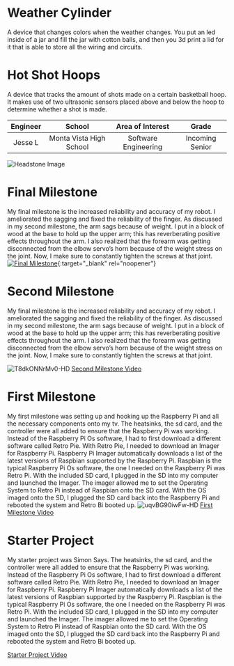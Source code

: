 ﻿# Weather Cylinder
A device that changes colors when the weather changes. You put an led inside of a jar and fill the jar with cotton balls, and then you 3d print a lid for it that is able to store all the wiring and circuits.

# Hot Shot Hoops
A device that tracks the amount of shots made on a certain basketball hoop. It makes use of two ultrasonic sensors placed above and below the hoop to determine whether a shot is made. 

| **Engineer** | **School** | **Area of Interest** | **Grade** |
|:--:|:--:|:--:|:--:|
| Jesse L | Monta Vista High School | Software Engineering | Incoming Senior

![Headstone Image](https://bluestampengineering.com/wp-content/uploads/2016/05/improve.jpg)
  
# Final Milestone
My final milestone is the increased reliability and accuracy of my robot. I ameliorated the sagging and fixed the reliability of the finger. As discussed in my second milestone, the arm sags because of weight. I put in a block of wood at the base to hold up the upper arm; this has reverberating positive effects throughout the arm. I also realized that the forearm was getting disconnected from the elbow servo’s horn because of the weight stress on the joint. Now, I make sure to constantly tighten the screws at that joint. 
[![Final Milestone](https://res.cloudinary.com/marcomontalbano/image/upload/v1612573869/video_to_markdown/images/youtube--4030622fb505.jpg)](https://www.youtube.com/watch?v=k_4YPajX6Os&ab_channel=BlueStampEng "Final Milestone"){:target="_blank" rel="noopener"}

# Second Milestone
My final milestone is the increased reliability and accuracy of my robot. I ameliorated the sagging and fixed the reliability of the finger. As discussed in my second milestone, the arm sags because of weight. I put in a block of wood at the base to hold up the upper arm; this has reverberating positive effects throughout the arm. I also realized that the forearm was getting disconnected from the elbow servo’s horn because of the weight stress on the joint. Now, I make sure to constantly tighten the screws at that joint.

![T8dkONNrMv0-HD](https://user-images.githubusercontent.com/108752070/179270916-31c0c7ba-3e3f-44bc-b2c3-3fd0355e09ce.jpg)
[Second Milestone Video](https://www.youtube.com/watch?v=y3VAmNlER5Y&feature=emb_logo "Second Milestone")

# First Milestone
My first milestone was setting up and hooking up the Raspberry Pi and all the necessary components onto my tv. The heatsinks, the sd card, and the controller were all added to ensure that the Raspberry Pi was working. Instead of the Raspberry Pi Os software, I had to first download a different software called Retro Pie. With Retro Pie, I needed to download an Imager for Raspberry Pi. Raspberry Pi Imager automatically downloads a list of the latest versions of Raspbian supported by the Raspberry Pi. Raspbian is the typical Raspberry Pi Os software, the one I needed on the Raspberry Pi was Retro Pi. With the included SD card, I plugged in the SD into my computer and launched the Imager. The imager allowed me to set the Operating System to Retro Pi instead of Raspbian onto the SD card. With the OS imaged onto the SD, I plugged the SD card back into the Raspberry Pi and rebooted the system and Retro Bi booted up.
![uqvBG90iwFw-HD](https://user-images.githubusercontent.com/108752070/179270733-7b7be9d8-dec2-4288-bd0d-55864d1c1d23.jpg)
[First Milestone Video](https://www.youtube.com/watch?v=uqvBG90iwFw&ab_channel=BlueStampEng "First Milestone")

# Starter Project
My starter project was Simon Says. The heatsinks, the sd card, and the controller were all added to ensure that the Raspberry Pi was working. Instead of the Raspberry Pi Os software, I had to first download a different software called Retro Pie. With Retro Pie, I needed to download an Imager for Raspberry Pi. Raspberry Pi Imager automatically downloads a list of the latest versions of Raspbian supported by the Raspberry Pi. Raspbian is the typical Raspberry Pi Os software, the one I needed on the Raspberry Pi was Retro Pi. With the included SD card, I plugged in the SD into my computer and launched the Imager. The imager allowed me to set the Operating System to Retro Pi instead of Raspbian onto the SD card. With the OS imaged onto the SD, I plugged the SD card back into the Raspberry Pi and rebooted the system and Retro Bi booted up.

[Starter Project Video](https://www.youtube.com/watch?v=S9Sv7wB2I7I&t=2s&ab_channel=BlueStampEng "Starter Project")
